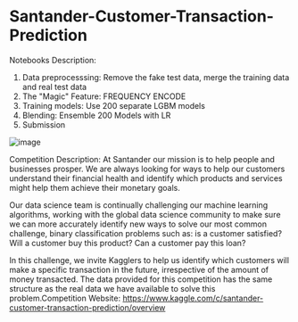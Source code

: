 # Santander-Customer-Transaction-Prediction

Notebooks
Description:
1. Data preprocesssing:  Remove the fake test data, merge the training data and real test data
2. The "Magic" Feature: FREQUENCY ENCODE
3. Training models: Use 200 separate LGBM models
4. Blending: Ensemble 200 Models with LR
5. Submission

![image](https://upload.wikimedia.org/wikipedia/commons/thumb/4/4a/Another_new_Santander_bank_-_geograph.org.uk_-_1710962.jpg/640px-Another_new_Santander_bank_-_geograph.org.uk_-_1710962.jpg)

Competition
Description:
At Santander our mission is to help people and businesses prosper. We are always looking for ways to help our customers understand their financial health and identify which products and services might help them achieve their monetary goals.

Our data science team is continually challenging our machine learning algorithms, working with the global data science community to make sure we can more accurately identify new ways to solve our most common challenge, binary classification problems such as: is a customer satisfied? Will a customer buy this product? Can a customer pay this loan?

In this challenge, we invite Kagglers to help us identify which customers will make a specific transaction in the future, irrespective of the amount of money transacted. The data provided for this competition has the same structure as the real data we have available to solve this problem.Competition Website: https://www.kaggle.com/c/santander-customer-transaction-prediction/overview
